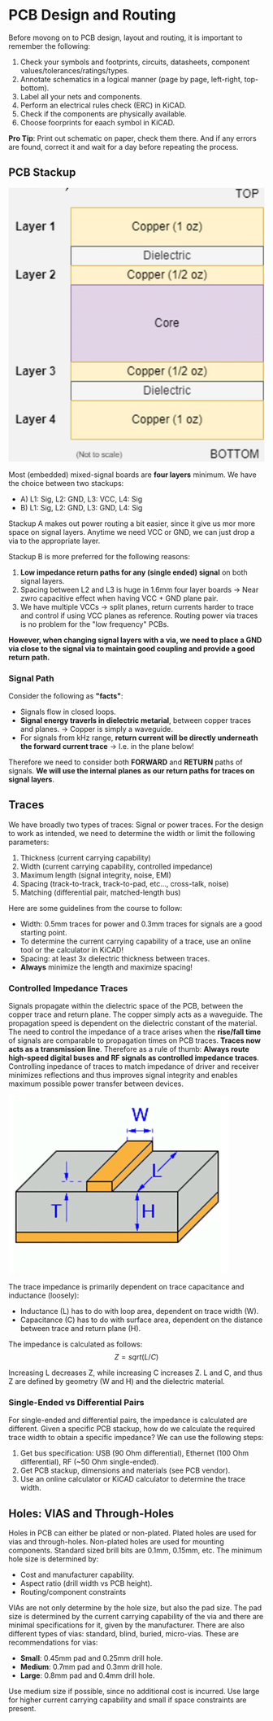 # PCB Design and Routing

Before movong on to PCB design, layout and routing, it is important to remember the following:
1. Check your symbols and footprints, circuits, datasheets, component values/tolerances/ratings/types.
2. Annotate schematics in a logical manner (page by page, left-right, top-bottom).
3. Label all your nets and components.
4. Perform an electrical rules check (ERC) in KiCAD.
5. Check if the components are physically available.
6. Choose foorprints for eaach symbol in KiCAD.

**Pro Tip**: Print out schematic on paper, check them there. And if any errors are found, correct it and wait for a day before repeating the
process.

## PCB Stackup

![PCB Stackup](/notes/img/pcb_stackup.png)

Most (embedded) mixed-signal boards are **four layers** minimum. We have the choice between two stackups:
* A) L1: Sig, L2: GND, L3: VCC, L4: Sig
* B) L1: Sig, L2: GND, L3: GND, L4: Sig

Stackup A makes out power routing a bit easier, since it give us mor more space on signal layers. Anytime we need VCC or GND, we can just
drop a via to the appropriate layer. 

Stackup B is more preferred for the following reasons:
1. **Low impedance return paths for any (single ended) signal** on both signal layers.
2. Spacing between L2 and L3 is huge in 1.6mm four layer boards -> Near zwro capacitive effect when having VCC + GND plane pair.
3. We have multiple VCCs -> split planes, return currents harder to trace and control if using VCC planes as reference.
Routing power via traces is no problem for the "low frequency" PCBs.

**However, when changing signal layers with a via, we need to place a GND via close to the signal via to maintain good coupling and provide a
good return path.**

### Signal Path

Consider the following as **"facts"**:
* Signals flow in closed loops.
* **Signal energy traverls in dielectric metarial**, between copper traces and planes. -> Copper is simply a waveguide.
* For signals from kHz range, **return current will be directly underneath the forward current trace** -> I.e. in the plane below!

Therefore we need to consider both **FORWARD** and **RETURN** paths of signals. **We will use the internal planes as our return paths for traces on
signal layers**.

## Traces

We have broadly two types of traces: Signal or power traces. For the design to work as intended, we need to determine the width or limit the
following parameters:
1. Thickness (current carrying capability)
2. Width (current carrying capability, controlled impedance)
3. Maximum length (signal integrity, noise, EMI)
4. Spacing (track-to-track, track-to-pad, etc..., cross-talk, noise)
5. Matching (differential pair, matched-length bus)

Here are some guidelines from the course to follow:
* Width: 0.5mm traces for power and 0.3mm traces for signals are a good starting point.
* To determine the current carrying capability of a trace, use an online tool or the calculator in KiCAD!
* Spacing: at least 3x dielectric thickness between traces.
* **Always** minimize the length and maximize spacing!

### Controlled Impedance Traces

Signals propagate within the dielectric space of the PCB, between the copper trace and return plane. The copper simply acts as a waveguide. The
propagation speed is dependent on the dielectric constant of the material. The need to control the impedance of a trace arises when the
**rise/fall time** of signals are comparable to propagation times on PCB traces. **Traces now acts as a transmission line**. Therefore as a rule
of thumb: **Always route high-speed digital buses and RF signals as controlled impedance traces**. Controlling inpedance of traces to match
impedance of driver and receiver minimizes reflections and thus improves signal integrity and enables maximum possible power transfer between
devices.

![Controlled Impedance](/notes/img/controlled_impedance.png)

The trace impedance is primarily dependent on trace capacitance and inductance (loosely):
* Inductance (L) has to do with loop area, dependent on trace width (W).
* Capacitance (C) has to do with surface area, dependent on the distance between trace and return plane (H).

The impedance is calculated as follows:
$$
Z = sqrt(L/C)
$$

Increasing L decreases Z, while increasing C increases Z. L and C, and thus Z are defined by geometry (W and H) and the dielectric material.

### Single-Ended vs Differential Pairs

For single-ended and differential pairs, the impedance is calculated are different. Given a specific PCB stackup, how do we calculate the
required trace width to obtain a specific impedance? We can use the following steps:
1. Get bus specification: USB (90 Ohm differential), Ethernet (100 Ohm differential), RF (~50 Ohm single-ended).
2. Get PCB stackup, dimensions and materials (see PCB vendor).
3. Use an online calculator or KiCAD calculator to determine the trace width.

## Holes: VIAS and Through-Holes 

Holes in PCB can either be plated or non-plated. Plated holes are used for vias and through-holes. Non-plated holes are used for mounting
components. Standard sized brill bits are 0.1mm, 0.15mm, etc. The minimum hole size is determined by:
* Cost and manufacturer capability.
* Aspect ratio (drill width vs PCB height).
* Routing/component constraints

VIAs are not only determine by the hole size, but also the pad size. The pad size is determined by the current carrying capability of the via and
there are minimal specifications for it, given by the manufacturer. There are also different types of vias: standard, blind, buried, micro-vias.
These are recommendations for vias:
* **Small**: 0.45mm pad and 0.25mm drill hole.
* **Medium**: 0.7mm pad and 0.3mm drill hole.
* **Large**: 0.8mm pad and 0.4mm drill hole.

Use medium size if possible, since no additional cost is incurred. Use large for higher current carrying capability and small if space
constraints are present.